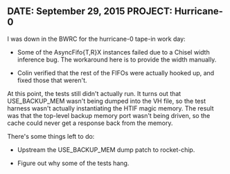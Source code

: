 DATE: September 29, 2015
PROJECT: Hurricane-0
---------

I was down in the BWRC for the hurricane-0 tape-in work day:

* Some of the AsyncFifo{T,R}X instances failed due to a Chisel width
  inference bug.  The workaround here is to provide the width
  manually.

* Colin verified that the rest of the FIFOs were actually hooked up,
  and fixed those that weren't.

At this point, the tests still didn't actually run.  It turns out that
USE\_BACKUP\_MEM wasn't being dumped into the VH file, so the test
harness wasn't actually instantiating the HTIF magic memory.  The
result was that the top-level backup memory port wasn't being driven,
so the cache could never get a response back from the memory.

There's some things left to do:

* Upstream the USE\_BACKUP\_MEM dump patch to rocket-chip.

* Figure out why some of the tests hang.